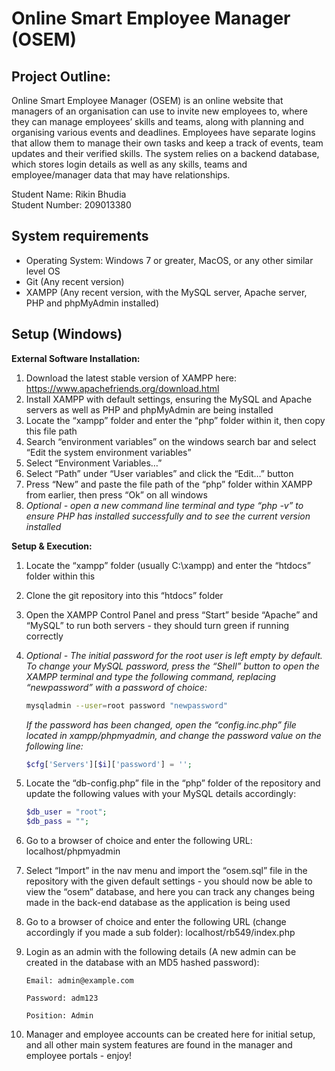 # Online Smart Employee Manager (OSEM)

## Project Outline:

Online Smart Employee Manager (OSEM) is an online website that managers of an organisation can use to invite new employees to, where they can manage employees’ skills and teams, along with planning and organising various events and deadlines. Employees have separate logins that allow them to manage their own tasks and keep a track of events, team updates and their verified skills. The system relies on a backend database, which stores login details as well as any skills, teams and employee/manager data that may have relationships.

Student Name: Rikin Bhudia\
Student Number: 209013380

## System requirements

- Operating System: Windows 7 or greater, MacOS, or any other similar level OS
- Git (Any recent version)
- XAMPP (Any recent version, with the MySQL server, Apache server, PHP and phpMyAdmin installed)

## Setup (Windows)

**External Software Installation:**

1. Download the latest stable version of XAMPP here: https://www.apachefriends.org/download.html 
2. Install XAMPP with default settings, ensuring the MySQL and Apache servers as well as PHP and phpMyAdmin are being installed
3. Locate the “xampp” folder and enter the “php” folder within it, then copy this file path
4. Search “environment variables” on the windows search bar and select “Edit the system environment variables”
5. Select “Environment Variables…”
6. Select “Path” under “User variables” and click the “Edit…” button
7. Press “New” and paste the file path of the “php” folder within XAMPP from earlier, then press “Ok” on all windows
8. *Optional - open a new command line terminal and type “php -v” to ensure PHP has installed successfully and to see the current version installed*

**Setup & Execution:**
1. Locate the “xampp” folder (usually C:\xampp) and enter the “htdocs” folder within this
2. Clone the git repository into this “htdocs” folder
3. Open the XAMPP Control Panel and press “Start” beside “Apache” and “MySQL” to run both servers - they should turn green if running correctly

4. *Optional - The initial password for the root user is left empty by default. To change your MySQL password, press the “Shell” button to open the XAMPP terminal and type the following command, replacing “newpassword” with a password of choice:*
    
    ```bash
    mysqladmin --user=root password "newpassword"
    ```
    
    *If the password has been changed, open the “config.inc.php” file located in xampp/phpmyadmin, and change the password value on the following line:*
    
    ```php
    $cfg['Servers'][$i]['password'] = '';
    ```
    
5. Locate the “db-config.php” file in the “php” folder of the repository and update the following values with your MySQL details accordingly:
    
    ```php
    $db_user = "root";
    $db_pass = "";
    ```
    
6. Go to a browser of choice and enter the following URL: localhost/phpmyadmin 
7. Select “Import” in the nav menu and import the “osem.sql” file in the repository with the given default settings - you should now be able to view the “osem” database, and here you can track any changes being made in the back-end database as the application is being used
8. Go to a browser of choice and enter the following URL (change accordingly if you made a sub folder): localhost/rb549/index.php 
9. Login as an admin with the following details (A new admin can be created in the database with an MD5 hashed password):

    ```
    Email: admin@example.com
    
    Password: adm123
    
    Position: Admin
    ```
    
9. Manager and employee accounts can be created here for initial setup, and all other main system features are found in the manager and employee portals - enjoy!
